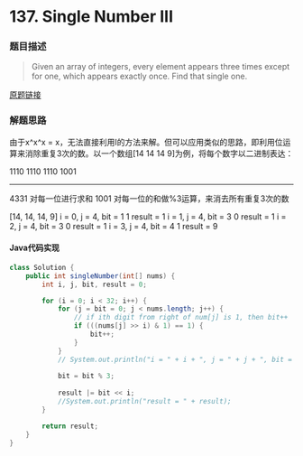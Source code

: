 # 137. Single Number III
### 题目描述

>Given an array of integers, every element appears three times except for one, which appears exactly once. Find that single one.

[原题链接](https://leetcode.com/problems/single-number-ii/description/)

### 解题思路
由于x^x^x = x，无法直接利用I的方法来解。但可以应用类似的思路，即利用位运算来消除重复3次的数。以一个数组[14 14 14 9]为例，将每个数字以二进制表达：

1110
1110
1110
1001
_____
4331    对每一位进行求和
1001    对每一位的和做%3运算，来消去所有重复3次的数

[14, 14, 14, 9]
i = 0, j = 4, bit = 1
1
result = 1
i = 1, j = 4, bit = 3
0
result = 1
i = 2, j = 4, bit = 3
0
result = 1
i = 3, j = 4, bit = 4
1
result = 9
#### Java代码实现

```java
class Solution {
    public int singleNumber(int[] nums) {
        int i, j, bit, result = 0;

        for (i = 0; i < 32; i++) {
            for (j = bit = 0; j < nums.length; j++) {
                // if ith digit from right of num[j] is 1, then bit++
                if (((nums[j] >> i) & 1) == 1) {
                    bit++;
                }
            }
            // System.out.println("i = " + i + ", j = " + j + ", bit = " + bit);
          
            bit = bit % 3;
           
            result |= bit << i;
            //System.out.println("result = " + result);
        }

        return result;
    }
}
```





